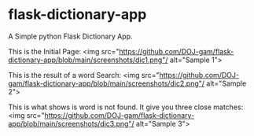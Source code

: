 # flask-dictionary-app
A Simple python Flask Dictionary App.

This is the Initial Page:
<img src="https://github.com/DOJ-gam/flask-dictionary-app/blob/main/screenshots/dic1.png"/ alt="Sample 1">

This is the result of a word Search:
<img src="https://github.com/DOJ-gam/flask-dictionary-app/blob/main/screenshots/dic2.png"/ alt="Sample 2">

This is what shows is word is not found. It give you three close matches:
<img src="https://github.com/DOJ-gam/flask-dictionary-app/blob/main/screenshots/dic3.png"/ alt="Sample 3">
